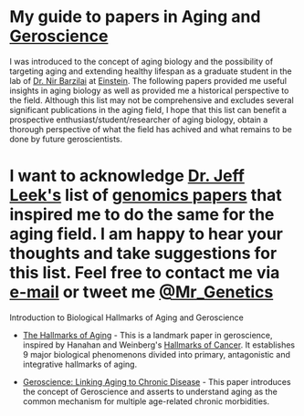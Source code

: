 My guide to papers in Aging and [Geroscience](https://www.nia.nih.gov/research/blog/2015/03/geroscience-needs-aging-biology-research)
==============
I was introduced to the concept of aging biology and the possibility of targeting aging and extending healthy lifespan as a graduate student in the lab of [Dr. Nir Barzilai](http://www.einstein.yu.edu/faculty/484/nir-barzilai/) at [Einstein](http://einstein.yu.edu/). The following papers provided me useful insights in aging biology as well as provided me a historical perspective to the field. Although this list may not be comprehensive and excludes several significant publications in the aging field, I hope that this list can benefit a prospective enthusiast/student/researcher of aging biology, obtain a thorough perspective of what the field has achived and what remains to be done by future geroscientists. 

I want to acknowledge [Dr. Jeff Leek's](http://jtleek.com/) list of [genomics papers](https://github.com/jtleek/genomicspapers) that inspired me to do the same for the aging field. I am happy to hear your thoughts and take suggestions for this list. Feel free to contact me via [e-mail](akulkarn@mail.einstein.yu.edu) or tweet me [@Mr_Genetics](https://twitter.com/Mr_Genetics)
==============

Introduction to Biological Hallmarks of Aging and Geroscience

* [The Hallmarks of Aging](http://www.cell.com/cell/pdf/S0092-8674(13)00645-4.pdf) - This is a landmark paper in geroscience, inspired by Hanahan and Weinberg's [Hallmarks of Cancer](http://www.cell.com/cell/pdf/S0092-8674(11)00127-9.pdf). It establishes 9 major biological phenomenons divided into primary, antagonistic and integrative hallmarks of aging.

* [Geroscience: Linking Aging to Chronic Disease](http://www.cell.com/cell/pdf/S0092-8674(14)01366-X.pdf) - This paper introduces the concept of Geroscience and asserts to understand aging as the common mechanism for multiple age-related chronic morbidities. 




